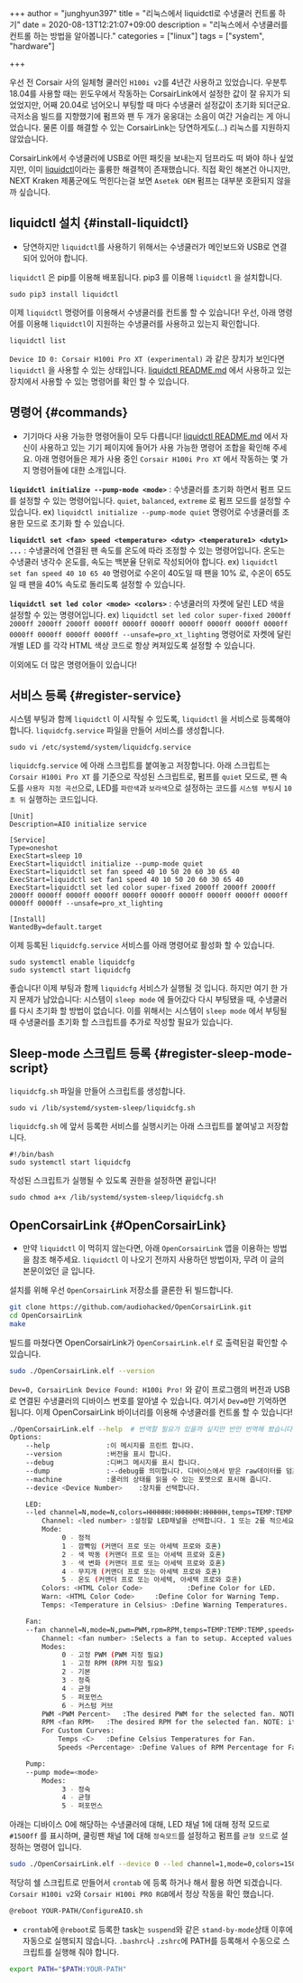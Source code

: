 +++
author = "junghyun397"
title = "리눅스에서 liquidctl로 수냉쿨러 컨트롤 하기"
date = 2020-08-13T12:21:07+09:00
description = "리눅스에서 수냉쿨러를 컨트롤 하는 방법을 알아봅니다."
categories = ["linux"]
tags = ["system", "hardware"]

+++

우선 전 Corsair 사의 일체형 쿨러인 ``H100i v2``를 4년간 사용하고 있었습니다. 우분투 18.04를 사용할 때는 윈도우에서 작동하는 CorsairLink에서 설정한 값이 잘 유지가 되었었지만, 어째 20.04로 넘어오니 부팅할 때 마다 수냉쿨러 설정값이 초기화 되더군요. 극저소음 빌드를 지향했기에 펌프와 팬 두 개가 웅웅대는 소음이 여간 거슬리는 게 아니었습니다. 물론 이를 해결할 수 있는 CorsairLink는 당연하게도(...) 리눅스를 지원하지 않았습니다.

CorsairLink에서 수냉쿨러에 USB로 어떤 패킷을 보내는지 덤프라도 떠 봐야 하나 싶었지만, 이미 [liquidctl](https://github.com/liquidctl/liquidctl)이라는 훌륭한 해결책이 존재했습니다. 직접 확인 해본건 아니지만, NEXT Kraken 제품군에도 먹힌다는걸 보면 ``Asetek OEM`` 펌프는 대부분 호환되지 않을까 싶습니다.

## liquidctl 설치 {#install-liquidctl}

* 당연하지만 ``liquidctl``를 사용하기 위해서는 수냉쿨러가 메인보드와 USB로 연결되어 있어야 합니다.

``liquidctl`` 은 pip를 이용해 배포됩니다. pip3 를 이용해 ``liquidctl`` 을 설치합니다.

```shell
sudo pip3 install liquidctl
```

이제 ``liquidctl`` 명령어를 이용해서 수냉쿨러를 컨트롤 할 수 있습니다! 우선, 아래 명령어를 이용해 ``liquidctl``이 지원하는 수냉쿨러를 사용하고 있는지 확인합니다.

```shell
liquidctl list
```

``Device ID 0: Corsair H100i Pro XT (experimental)`` 과 같은 장치가 보인다면 ``liquidctl`` 을 사용할 수 있는 상태입니다. [liquidctl README.md](https://github.com/liquidctl/liquidctl#supported-devices) 에서 사용하고 있는 장치에서 사용할 수 있는 명령어를 확인 할 수 있습니다.

## 명령어 {#commands}

* 기기마다 사용 가능한 명령어들이 모두 다릅니다! [liquidctl README.md](https://github.com/liquidctl/liquidctl#supported-devices) 에서 자신이 사용하고 있는 기기 페이지에 들어가 사용 가능한 명령어 조합을 확인해 주세요. 아래 명령어들은 제가 사용 중인 ``Corsair H100i Pro XT`` 에서 작동하는 몇 가지 명령어들에 대한 소개입니다.

**``liquidctl initialize --pump-mode <mode>``** : 수냉쿨러를 초기화 하면서 펌프 모드를 설정할 수 있는 명령어입니다. ``quiet``, ``balanced``, ``extreme`` 로 펌프 모드를 설정할 수 있습니다. ex) ``liquidctl initialize --pump-mode quiet`` 명령어로 수냉쿨러를 조용한 모드로 초기화 할 수 있습니다.

**``liquidctl set <fan> speed <temperature> <duty> <temperature1> <duty1> ...``** : 수냉쿨러에 연결된 팬 속도를 온도에 따라 조정할 수 있는 명령어입니다. 온도는 수냉쿨러 냉각수 온도를, 속도는 백분율 단위로 작성되어야 합니다. ex) ``liquidctl set fan speed 40 10 65 40`` 명령어로 수온이 40도일 때 팬을 10% 로, 수온이 65도일 때 팬을 40% 속도로 돌리도록 설정할 수 있습니다.

**``liquidctl set led color <mode> <colors>``** : 수냉쿨러의 자켓에 달린 LED 색을 설정할 수 있는 명령어입니다. ex) ``liquidctl set led color super-fixed 2000ff 2000ff 2000ff 2000ff 0000ff 0000ff 0000ff 0000ff 0000ff 0000ff 0000ff 0000ff 0000ff 0000ff 0000ff --unsafe=pro_xt_lighting`` 명령어로 자켓에 달린 개별 LED 를 각각 HTML 색상 코드로 항상 켜져있도록 설정할 수 있습니다.

이외에도 더 많은 명령어들이 있습니다!

## 서비스 등록 {#register-service}

시스템 부팅과 함께 ``liquidctl`` 이 시작될 수 있도록, ``liquidctl`` 을 서비스로 등록해야 합니다. ``liquidcfg.service`` 파일을 만들어 서비스를 생성합니다.

```shell
sudo vi /etc/systemd/system/liquidcfg.service
```

``liquidcfg.service`` 에 아래 스크립트를 붙여놓고 저장합니다. 아래 스크립트는 ``Corsair H100i Pro XT`` 를 기준으로 작성된 스크립트로, 펌프를 ``quiet`` 모드로, 팬 속도를 ``사용자 지정 곡선``으로, LED를 ``파란색``과 ``보라색``으로 설정하는 코드를 ``시스템 부팅``시 ``10초 뒤`` 실행하는 코드입니다.

```shell
[Unit]
Description=AIO initialize service

[Service]
Type=oneshot
ExecStart=sleep 10
ExecStart=liquidctl initialize --pump-mode quiet
ExecStart=liquidctl set fan speed 40 10 50 20 60 30 65 40
ExecStart=liquidctl set fan1 speed 40 10 50 20 60 30 65 40
ExecStart=liquidctl set led color super-fixed 2000ff 2000ff 2000ff 2000ff 0000ff 0000ff 0000ff 0000ff 0000ff 0000ff 0000ff 0000ff 0000ff 0000ff 0000ff --unsafe=pro_xt_lighting

[Install]
WantedBy=default.target
```

이제 등록된 ``liquidcfg.service`` 서비스를 아래 명령어로 활성화 할 수 있습니다.

```shell
sudo systemctl enable liquidcfg
sudo systemctl start liquidcfg
```

좋습니다! 이제 부팅과 함께 ``liquidcfg`` 서비스가 실행될 것 입니다. 하지만 여기 한 가지 문제가 남았습니다: 시스템이 ``sleep mode`` 에 들어갔다 다시 부팅됐을 때, 수냉쿨러를 다시 초기화 할 방법이 없습니다. 이를 위해서는 시스템이 ``sleep mode`` 에서 부팅될 때 수냉쿨러를 초기화 할 스크립트를 추가로 작성할 필요가 있습니다.

## Sleep-mode 스크립트 등록 {#register-sleep-mode-script}

``liquidcfg.sh`` 파일을 만들어 스크립트를 생성합니다.

```shell
sudo vi /lib/systemd/system-sleep/liquidcfg.sh
```

``liquidcfg.sh`` 에 앞서 등록한 서비스를 실행시키는 아래 스크립트를 붙여넣고 저장합니다.

```shell
#!/bin/bash
sudo systemctl start liquidcfg
```

작성된 스크립트가 실행될 수 있도록 권한을 설정하면 끝입니다!

```shell
sudo chmod a+x /lib/systemd/system-sleep/liquidcfg.sh
```

## OpenCorsairLink {#OpenCorsairLink}

* 만약 ``liquidctl`` 이 먹히지 않는다면, 아래 ``OpenCorsairLink`` 앱을 이용하는 방법을 참조 해주세요. ``liquidctl`` 이 나오기 전까지 사용하던 방법이자, 무려 이 글의 본문이었던 글 입니다.

설치를 위해 우선 ``OpenCorsairLink`` 저장소를 클론한 뒤 빌드합니다.

```sh
git clone https://github.com/audiohacked/OpenCorsairLink.git
cd OpenCorsairLink
make
```

빌드를 마쳤다면 OpenCorsairLink가 ``OpenCorsairLink.elf`` 로 출력된걸 확인할 수 있습니다.

```sh
sudo ./OpenCorsairLink.elf --version
```

``Dev=0, CorsairLink Device Found: H100i Pro!`` 와 같이 프로그램의 버전과 USB로 연결된 수냉쿨러의 디바이스 번호를 알아낼 수 있습니다. 여기서 ``Dev=0``만 기억하면 됩니다. 이제 OpenCorsairLink 바이너리를 이용해 수냉쿨러를 컨트롤 할 수 있습니다!

```sh
./OpenCorsairLink.elf --help  # 번역할 필요가 있을까 싶지만 반만 번역해 봤습니다.
Options:
	--help				:이 메시지를 프린트 합니다.
	--version			:버전을 표시 합니다.
	--debug				:디버그 메시지를 표시 합니다.
	--dump				:--debug를 의미합니다. 디바이스에서 받은 raw데이터를 덤프합니다.
	--machine			:쿨러의 상태를 읽을 수 있는 포맷으로 표시해 줍니다.
	--device <Device Number>	:장치를 선택합니다.

	LED:
	--led channel=N,mode=N,colors=HHHHHH:HHHHHH:HHHHHH,temps=TEMP:TEMP:TEMP
		Channel: <led number> :설정할 LED채널을 선택합니다. 1 또는 2를 적으세요.
		Mode:
			 0 - 정적
			 1 - 깜빡임 (커맨더 프로 또는 아세텍 프로와 호혼)
			 2 - 색 박동 (커맨더 프로 또는 아세텍 프로와 호혼)
			 3 - 색 변화 (커맨더 프로 또는 아세텍 프로와 호혼)
			 4 - 무지개 (커맨더 프로 또는 아세텍 프로와 호혼)
			 5 - 온도 (커맨더 프로 또는 아세텍, 아세텍 프로와 호혼)
		Colors: <HTML Color Code>			:Define Color for LED.
		Warn: <HTML Color Code>		:Define Color for Warning Temp.
		Temps: <Temperature in Celsius>	:Define Warning Temperatures.

	Fan:
	--fan channel=N,mode=N,pwm=PWM,rpm=RPM,temps=TEMP:TEMP:TEMP,speeds=SPEED:SPEED:SPEED
		Channel: <fan number> :Selects a fan to setup. Accepted values are 1, 2, 3 or 4.
		Modes:
			 0 - 고정 PWM (PWM 지정 필요)
			 1 - 고정 RPM (RPM 지정 필요)
			 2 - 기본
			 3 - 정죽
			 4 - 균형
			 5 - 퍼포먼스
			 6 - 커스텀 커브
		PWM <PWM Percent> 	:The desired PWM for the selected fan. NOTE: it only works when fan mode is set to Fixed PWM
		RPM <fan RPM> 	:The desired RPM for the selected fan. NOTE: it works only when fan mode is set to Fixed RPM
		For Custom Curves:
			Temps <C>	:Define Celsius Temperatures for Fan.
			Speeds <Percentage>	:Define Values of RPM Percentage for Fan.

	Pump:
	--pump mode=<mode>
		Modes:
			 3 - 정숙
			 4 - 균형
			 5 - 퍼포먼스
```

아래는 디바이스 0에 해당하는 수냉쿨러에 대해, LED 채널 1에 대해 정적 모드로 ``#1500ff`` 를 표시하며, 쿨링팬 채널 1에 대해 ``정숙모드``를 설정하고 펌프를 ``균형 모드``로 설정하는 명령어 입니다.

```sh
sudo ./OpenCorsairLink.elf --device 0 --led channel=1,mode=0,colors=1500ff --fan channel=1,mode=3 --pump mode=4
```

적당히 쉘 스크립트로 만들어서 ``crontab`` 에 등록 하거나 해서 활용 하면 되겠습니다. ``Corsair H100i v2``와 ``Corsair H100i PRO RGB``에서 정상 작동을 확인 했습니다.

```sh
@reboot YOUR-PATH/ConfigureAIO.sh
```

- ``crontab``에 ``@reboot``로 등록한  task는 ``suspend``와 같은 ``stand-by-mode``상태 이후에 자동으로 실행되지 않습니다. ``.bashrc``나 ``.zshrc``에 PATH를 등록해서 수동으로 스크립트를 실행해 줘야 합니다.

```sh
export PATH="$PATH:YOUR-PATH"
```



